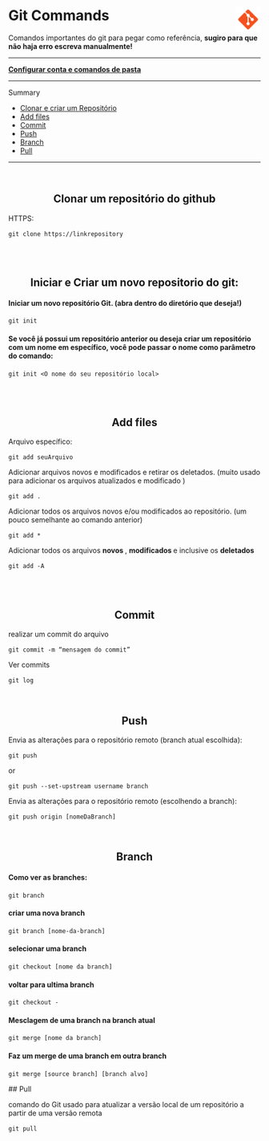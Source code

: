 <div><h1> Git Commands <img align="right" width="50px" src="img/icons8-git-48.png"></h1></div>

<p>Comandos importantes do git para pegar como referência,  <b> sugiro para que não haja erro escreva manualmente!</b> </p>
<hr>

<a href="Config&Diretory.md"><b> Configurar conta e comandos de pasta</b></a>
<hr>

Summary 


- <a href="#clonarECriar"> Clonar e criar um Repositório </a><br>
- <a href="#addFiles"> Add files </a><br>
- <a href="#commit"> Commit </a><br>
- <a href="#push"> Push </a><br>
- <a href="#branch"> Branch </a><br>
- <a href="#pull"> Pull </a><br>

---
<br>

<!-- clonar e criar -->
<a name="clonarECriar">         
<h2 align="center"> Clonar um repositório do github </h2>

HTTPS:
~~~
git clone https://linkrepository
~~~         

<br><br>          
<h2 align="center"> Iniciar e Criar um novo repositorio do git: </h2>
        
#### Iniciar um novo repositório Git. (abra dentro do diretório que deseja!) 
~~~          
git init
~~~


<h4> Se você já possui um repositório anterior ou deseja criar um repositório com um nome em específico, você pode passar o nome como parâmetro do comando: </h4>

~~~git          
git init <O nome do seu repositório local>
~~~
          
</a>

<br><br> 
<a name="addFiles"></a>
<h2 align="center"> Add files </h2>  

<p> Arquivo específico: 

~~~git          
git add seuArquivo
~~~
        
</p>
<p> Adicionar arquivos novos e modificados e retirar os deletados. (muito usado para adicionar os arquivos atualizados e modificado ) 

~~~git
git add .
~~~

</p>
<p> Adicionar todos os arquivos novos e/ou modificados ao repositório. (um pouco semelhante ao comando anterior) 

~~~git          
git add * 
~~~

</p>        
<p> Adicionar todos os arquivos <b> novos </b>, <b> modificados </b> e inclusive os <b> deletados </b>

~~~git
git add -A
~~~

</p>        


</a>

<br><br>

<a name="commit">

<h2 align="center"> Commit </h2>  
<p> realizar um commit do arquivo </p>

~~~git
git commit -m “mensagem do commit”
~~~

<p> Ver commits </p>

~~~
git log
~~~

</a>

<a name="push">
<br> 
<h2 align="center"> Push </h2>  
  
Envia as alterações para o repositório remoto (branch atual escolhida):
~~~
git push
~~~
or
~~~
git push --set-upstream username branch
~~~

Envia as alterações para o repositório remoto (escolhendo a branch):
~~~
git push origin [nomeDaBranch]
~~~

</a>

<a name="branch">
<br>
  <h2 align="center"> Branch </h2>
  
#### Como ver as branches:                  
~~~      
git branch  
~~~

#### criar uma nova branch
~~~
git branch [nome-da-branch]
~~~    
 
#### selecionar uma branch
~~~  
git checkout [nome da branch] 
~~~  

#### voltar para ultima branch
~~~ 
git checkout -  
~~~
  
#### Mesclagem  de uma branch na branch atual
~~~
git merge [nome da branch]
~~~

#### Faz um merge de uma branch em outra branch  
~~~  
git merge [source branch] [branch alvo]  
~~~  
</a>  

<a name="pull">
## Pull

comando do Git usado para atualizar a versão local de um repositório a partir de uma versão remota
~~~git
git pull
~~~
</a>      
 
 
 
 
 
 
 
 
<!-- Anotation -->       
        
<!-- #### Esse comando criará uma branch em seu local de trabalho. Para fazer o push (algo como enviar) da nova branch para o repositório remoto, você precisa usar o comando a seguir:
          
~~~git          
git push -u <local-remoto> <nome-da-branch>          
~~~ -->
                    
<!-- #### Como excluir uma branch:         
          
~~~git
git branch -d <nome-da-branch>
~~~ -->
          
       
          
